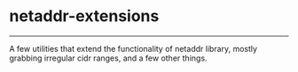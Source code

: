 # netaddr-extensions
--------------------

A few utilities that extend the functionality of netaddr library,
mostly grabbing irregular cidr ranges, and a few other things.
